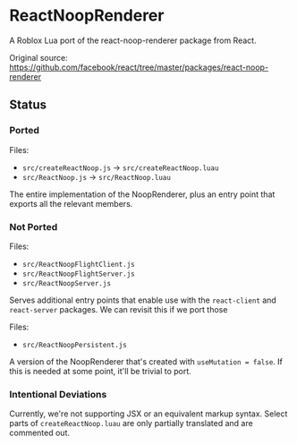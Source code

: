 # ReactNoopRenderer
A Roblox Lua port of the react-noop-renderer package from React.

Original source: https://github.com/facebook/react/tree/master/packages/react-noop-renderer

## Status

### Ported
Files:
* `src/createReactNoop.js` -> `src/createReactNoop.luau`
* `src/ReactNoop.js` -> `src/ReactNoop.luau`

The entire implementation of the NoopRenderer, plus an entry point that exports all the relevant members.

### Not Ported
Files:
* `src/ReactNoopFlightClient.js`
* `src/ReactNoopFlightServer.js`
* `src/ReactNoopServer.js`

Serves additional entry points that enable use with the `react-client` and `react-server` packages. We can revisit this if we port those

Files:
* `src/ReactNoopPersistent.js`

A version of the NoopRenderer that's created with `useMutation = false`. If this is needed at some point, it'll be trivial to port.

### Intentional Deviations
Currently, we're not supporting JSX or an equivalent markup syntax. Select parts of `createReactNoop.luau` are only partially translated and are commented out.